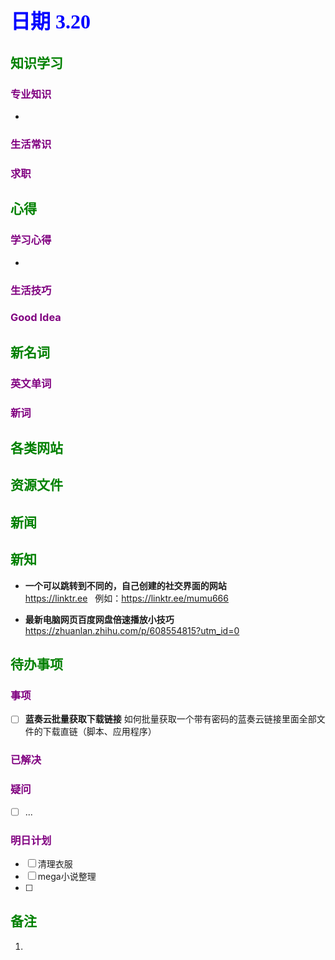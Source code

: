 ## <font color = blue face=楷体 size=6>日期 3.20 </font>

## <font color = green>知识学习 </font>
### <font color = purple>专业知识 </font>
+ 
### <font color = purple>生活常识 </font>

### <font color = purple>求职 </font>



## <font color = green>心得 </font>
### <font color = purple>学习心得 </font>
+ 
### <font color = purple>生活技巧 </font>

### <font color = purple>Good Idea </font>



## <font color = green>新名词 </font>
### <font color = purple>英文单词 </font>
### <font color = purple>新词 </font>



## <font color = green>各类网站 </font>


## <font color = green>资源文件 </font>


## <font color = green>新闻 </font>


## <font color = green>新知 </font>
+ **一个可以跳转到不同的，自己创建的社交界面的网站**  
	https://linktr.ee $\:$ 例如：https://linktr.ee/mumu666  

+ **最新电脑网页百度网盘倍速播放小技巧** 
	https://zhuanlan.zhihu.com/p/608554815?utm_id=0
	

## <font color = green>待办事项 </font>
### <font color = purple>事项 </font>
- [ ] **蓝奏云批量获取下载链接**
	如何批量获取一个带有密码的蓝奏云链接里面全部文件的下载直链（脚本、应用程序）
### <font color = purple>已解决 </font>
### <font color = purple>疑问 </font>
- [ ] ...
### <font color = purple>明日计划 </font>
- [ ] 清理衣服
- [ ] mega小说整理
- [ ] 


## <font color = green>备注 </font>
  1.
	  
<!--stackedit_data:
eyJoaXN0b3J5IjpbMzM2NDEyNzksMTkzMjYzODAyMSwxNjYxMT
I0NzQ4LC0xMzUyNDg4MDYyLC0xMzU4OTYwODcyLDExNDIyNzEx
NDksLTE2NjMyNTg1MV19
-->